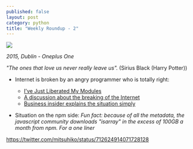 ```yaml
---
published: false
layout: post
category: python
title: "Weekly Roundup - 2"
---
```



![](https://devdala.files.wordpress.com/2016/03/pano_20140510_212720.jpg)

*2015, Dublin - Oneplus One*

*"The ones that love us never really leave us".*
(Sirius Black (Harry Potter))

* Internet is broken by an angry programmer who is totally right:
  * [I’ve Just Liberated My Modules](https://medium.com/@azerbike/i-ve-just-liberated-my-modules-9045c06be67c#.f0zgycwl7)
  * [A discussion about the breaking of the Internet](https://medium.com/@mproberts/a-discussion-about-the-breaking-of-the-internet-3d4d2a83aa4d#.t0oxvjce2)
  * [Business insider explains the situation simply](http://uk.businessinsider.com/npm-left-pad-controversy-explained-2016-3?r=US&IR=T)


* Situation on the npm side:
*Fun fact: because of all the metadata, the javascript community downloads "isarray" in the excess of 100GB a month from npm. For a one liner*

https://twitter.com/mitsuhiko/status/712624914071728128
